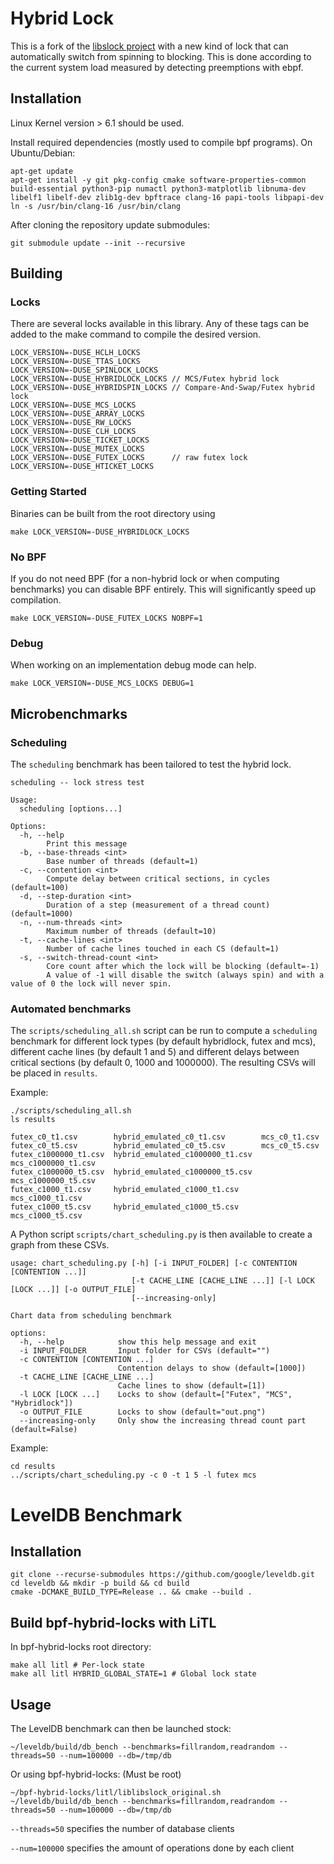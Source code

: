 Hybrid Lock
====

This is a fork of the [libslock project](https://github.com/tudordavid/libslock) with a new kind of lock that can automatically switch from spinning to blocking. This is done according to the current system load measured by detecting preemptions with ebpf.

## Installation

Linux Kernel version > 6.1 should be used.

Install required dependencies (mostly used to compile bpf programs).
On Ubuntu/Debian:
```
apt-get update
apt-get install -y git pkg-config cmake software-properties-common build-essential python3-pip numactl python3-matplotlib libnuma-dev libelf1 libelf-dev zlib1g-dev bpftrace clang-16 papi-tools libpapi-dev
ln -s /usr/bin/clang-16 /usr/bin/clang
```

After cloning the repository update submodules:
```
git submodule update --init --recursive
```

## Building
### Locks
There are several locks available in this library.
Any of these tags can be added to the make command to compile the desired version.

```
LOCK_VERSION=-DUSE_HCLH_LOCKS
LOCK_VERSION=-DUSE_TTAS_LOCKS
LOCK_VERSION=-DUSE_SPINLOCK_LOCKS
LOCK_VERSION=-DUSE_HYBRIDLOCK_LOCKS // MCS/Futex hybrid lock
LOCK_VERSION=-DUSE_HYBRIDSPIN_LOCKS // Compare-And-Swap/Futex hybrid lock
LOCK_VERSION=-DUSE_MCS_LOCKS
LOCK_VERSION=-DUSE_ARRAY_LOCKS
LOCK_VERSION=-DUSE_RW_LOCKS
LOCK_VERSION=-DUSE_CLH_LOCKS
LOCK_VERSION=-DUSE_TICKET_LOCKS
LOCK_VERSION=-DUSE_MUTEX_LOCKS
LOCK_VERSION=-DUSE_FUTEX_LOCKS      // raw futex lock
LOCK_VERSION=-DUSE_HTICKET_LOCKS
```

### Getting Started
Binaries can be built from the root directory using

```
make LOCK_VERSION=-DUSE_HYBRIDLOCK_LOCKS
```

### No BPF
If you do not need BPF (for a non-hybrid lock or when computing benchmarks) you can disable BPF entirely. This will significantly speed up compilation.
```
make LOCK_VERSION=-DUSE_FUTEX_LOCKS NOBPF=1
```

### Debug
When working on an implementation debug mode can help.
```
make LOCK_VERSION=-DUSE_MCS_LOCKS DEBUG=1
```


## Microbenchmarks
### Scheduling
The `scheduling` benchmark has been tailored to test the hybrid lock.

```
scheduling -- lock stress test

Usage:
  scheduling [options...]

Options:
  -h, --help
        Print this message
  -b, --base-threads <int>
        Base number of threads (default=1)
  -c, --contention <int>
        Compute delay between critical sections, in cycles (default=100)
  -d, --step-duration <int>
        Duration of a step (measurement of a thread count) (default=1000)
  -n, --num-threads <int>
        Maximum number of threads (default=10)
  -t, --cache-lines <int>
        Number of cache lines touched in each CS (default=1)
  -s, --switch-thread-count <int>
        Core count after which the lock will be blocking (default=-1)
        A value of -1 will disable the switch (always spin) and with a value of 0 the lock will never spin.
```

### Automated benchmarks
The `scripts/scheduling_all.sh` script can be run to compute a `scheduling` benchmark for different lock types (by default hybridlock, futex and mcs), different cache lines (by default 1 and 5) and different delays between critical sections (by default 0, 1000 and 1000000). The resulting CSVs will be placed in `results`.

Example:
```
./scripts/scheduling_all.sh
ls results

futex_c0_t1.csv        hybrid_emulated_c0_t1.csv        mcs_c0_t1.csv
futex_c0_t5.csv        hybrid_emulated_c0_t5.csv        mcs_c0_t5.csv
futex_c1000000_t1.csv  hybrid_emulated_c1000000_t1.csv  mcs_c1000000_t1.csv
futex_c1000000_t5.csv  hybrid_emulated_c1000000_t5.csv  mcs_c1000000_t5.csv
futex_c1000_t1.csv     hybrid_emulated_c1000_t1.csv     mcs_c1000_t1.csv
futex_c1000_t5.csv     hybrid_emulated_c1000_t5.csv     mcs_c1000_t5.csv
```

A Python script `scripts/chart_scheduling.py` is then available to create a graph from these CSVs.
```
usage: chart_scheduling.py [-h] [-i INPUT_FOLDER] [-c CONTENTION [CONTENTION ...]]
                           [-t CACHE_LINE [CACHE_LINE ...]] [-l LOCK [LOCK ...]] [-o OUTPUT_FILE]
                           [--increasing-only]

Chart data from scheduling benchmark

options:
  -h, --help            show this help message and exit
  -i INPUT_FOLDER       Input folder for CSVs (default="")
  -c CONTENTION [CONTENTION ...]
                        Contention delays to show (default=[1000])
  -t CACHE_LINE [CACHE_LINE ...]
                        Cache lines to show (default=[1])
  -l LOCK [LOCK ...]    Locks to show (default=["Futex", "MCS", "Hybridlock"])
  -o OUTPUT_FILE        Locks to show (default="out.png")
  --increasing-only     Only show the increasing thread count part (default=False)
```

Example:
```
cd results
../scripts/chart_scheduling.py -c 0 -t 1 5 -l futex mcs
```

# LevelDB Benchmark
## Installation

```
git clone --recurse-submodules https://github.com/google/leveldb.git
cd leveldb && mkdir -p build && cd build
cmake -DCMAKE_BUILD_TYPE=Release .. && cmake --build .
```

## Build bpf-hybrid-locks with LiTL
In bpf-hybrid-locks root directory:
```
make all litl # Per-lock state
make all litl HYBRID_GLOBAL_STATE=1 # Global lock state
```

## Usage
The LevelDB benchmark can then be launched stock:
```
~/leveldb/build/db_bench --benchmarks=fillrandom,readrandom --threads=50 --num=100000 --db=/tmp/db
```

Or using bpf-hybrid-locks: (Must be root)
```
~/bpf-hybrid-locks/litl/liblibslock_original.sh ~/leveldb/build/db_bench --benchmarks=fillrandom,readrandom --threads=50 --num=100000 --db=/tmp/db
```

`--threads=50` specifies the number of database clients

`--num=100000` specifies the amount of operations done by each client
